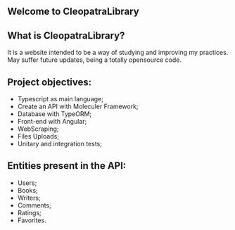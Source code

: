 Welcome to CleopatraLibrary
-

What is CleopatraLibrary?
-
It is a website intended to be a way of studying and improving my practices. 
May suffer future updates, being a totally opensource code.

Project objectives:
-

- Typescript as main language;
- Create an API with Moleculer Framework;
- Database with TypeORM;
- Front-end with Angular;
- WebScraping;
- Files Uploads;
- Unitary and integration tests;

Entities present in the API:
-

- Users;
- Books;
- Writers;
- Comments;
- Ratings;
- Favorites.

